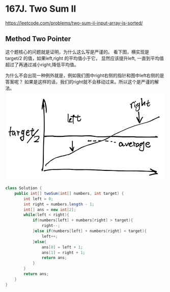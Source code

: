 # 167J. Two Sum II
https://leetcode.com/problems/two-sum-ii-input-array-is-sorted/

## Method Two Pointer
这个题核心的问题就是证明，为什么这么写是严谨的。
看下图，横实现是 target/2 的值，如果left,right 的平均值小于它，
显然应该提升left, 一直到平均值超过了再通过减小right,降低平均值。

为什么不会出现一种例外就是，例如我们图中right右侧的指针和图中left右侧的是答案呢？
如果是这样的话，我们的right就不会移动过来。所以这个是严谨的解法。
![167](imgs/LC167.png)

```java
class Solution {
    public int[] twoSum(int[] numbers, int target) {
        int left = 0;
        int right = numbers.length - 1;
        int[] ans = new int[2];
        while(left < right){
            if(numbers[left] + numbers[right] > target){
                right--;
            }else if(numbers[left] + numbers[right] < target){
                left++;
            }else{
                ans[0] = left + 1;
                ans[1] = right + 1;
                return ans;
            }
        }
        return ans;
    }
}
```